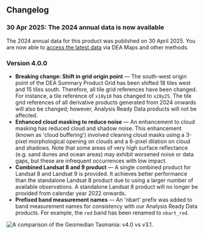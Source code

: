 ## Changelog

<span id="v4.0.0"></span>

### 30 Apr 2025: The 2024 annual data is now available

The 2024 annual data for this product was published on 30 April 2025. You are now able to [access the latest data](./?tab=access) via DEA Maps and other methods.

### Version 4.0.0

* **Breaking change: Shift in grid origin point** &mdash; The south-west origin point of the DEA Summary Product Grid has been shifted 18 tiles west and 15 tiles south. Therefore, all tile grid references have been changed. For instance, a tile reference of `x10y10` has changed to `x28y25`. The tile grid references of all derivative products generated from 2024 onwards will also be changed; however, Analysis Ready Data products will not be affected.
* **Enhanced cloud masking to reduce noise** &mdash; An enhancement to cloud masking has reduced cloud and shadow noise. This enhancement (known as 'cloud buffering') involved cleaning cloud masks 
 using a 3-pixel morphological opening on clouds and a 6-pixel dilation on cloud and shadows. Note that some areas of very high surface reflectance (e.g. sand dunes and ocean areas) may exhibit worsened noise or data gaps, but these are infrequent occurrences with low impact.
* **Combined Landsat 8 and 9 product** &mdash; A single combined product for Landsat 8 and Landsat 9 is provided. It achieves better performance than the standalone Landsat 8 product due to using a larger number of available observations. A standalone Landsat 8 product will no longer be provided from calendar year 2022 onwards.
* **Prefixed band measurement names** &mdash; An 'nbart' prefix was added to band measurement names for consistency with our Analysis Ready Data products. For example, the `red` band has been renamed to `nbart_red`.

<img src="/_static/geomedian/Geomedian_2020_Tasmania_v4_0_vs_v3_1.gif" alt="A comparison of the Geomedian Tasmania: v4.0 vs v3.1." style="max-width: 600px;">
